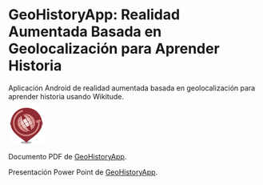 # GeoHistoryApp: Realidad Aumentada Basada en Geolocalización para Aprender Historia
Aplicación Android de realidad aumentada basada en geolocalización para aprender historia usando Wikitude.

![GeoHistoryApp](https://github.com/IngJuanMaSuarez/GeoHistoryApp/blob/master/app/src/main/res/mipmap-hdpi/ic_launcher.png)

Documento PDF de [GeoHistoryApp](https://www.academia.edu/36259230/GeoHistoryApp_Realidad_Aumentada_Basada_en_Geolocalizaci%C3%B3n_para_Aprender_Historia).

Presentación Power Point de [GeoHistoryApp](https://www.academia.edu/36259231/GeoHistoryApp_Realidad_Aumentada_Basada_en_Geolocalizaci%C3%B3n_para_Aprender_Historia).
